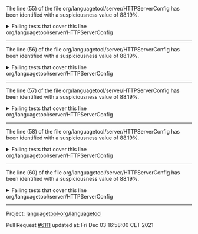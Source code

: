 The line (55) of the file org/languagetool/server/HTTPServerConfig has been identified with a suspiciousness value of 88.19%.

<details>
     <summary>Failing tests that cover this line</summary>

- `org.languagetool.server.HTTPServerConfigTest#testArgumentParsing`
- `org.languagetool.server.HTTPSServerConfigTest#testMinimalPropertyFile`
- `org.languagetool.server.HTTPSServerConfigTest#testArgumentParsing`
- `org.languagetool.server.HTTPServerConfigTest#shouldLoadLanguageModelDirectoryFromCommandLineArguments`
- `org.languagetool.server.ApiV2Test#testInvalidRequest`
- `org.languagetool.server.HTTPSServerConfigTest#testMissingPropertyFile`
- `org.languagetool.server.HTTPSServerConfigTest#testIncompletePropertyFile`
</details>
org/languagetool/server/HTTPServerConfig

**********************************

The line (56) of the file org/languagetool/server/HTTPServerConfig has been identified with a suspiciousness value of 88.19%.

<details>
     <summary>Failing tests that cover this line</summary>

- `org.languagetool.server.HTTPServerConfigTest#testArgumentParsing`
- `org.languagetool.server.HTTPSServerConfigTest#testMinimalPropertyFile`
- `org.languagetool.server.HTTPSServerConfigTest#testArgumentParsing`
- `org.languagetool.server.HTTPServerConfigTest#shouldLoadLanguageModelDirectoryFromCommandLineArguments`
- `org.languagetool.server.ApiV2Test#testInvalidRequest`
- `org.languagetool.server.HTTPSServerConfigTest#testMissingPropertyFile`
- `org.languagetool.server.HTTPSServerConfigTest#testIncompletePropertyFile`
</details>
org/languagetool/server/HTTPServerConfig

**********************************

The line (57) of the file org/languagetool/server/HTTPServerConfig has been identified with a suspiciousness value of 88.19%.

<details>
     <summary>Failing tests that cover this line</summary>

- `org.languagetool.server.HTTPServerConfigTest#testArgumentParsing`
- `org.languagetool.server.HTTPSServerConfigTest#testMinimalPropertyFile`
- `org.languagetool.server.HTTPSServerConfigTest#testArgumentParsing`
- `org.languagetool.server.HTTPServerConfigTest#shouldLoadLanguageModelDirectoryFromCommandLineArguments`
- `org.languagetool.server.ApiV2Test#testInvalidRequest`
- `org.languagetool.server.HTTPSServerConfigTest#testMissingPropertyFile`
- `org.languagetool.server.HTTPSServerConfigTest#testIncompletePropertyFile`
</details>
org/languagetool/server/HTTPServerConfig

**********************************

The line (58) of the file org/languagetool/server/HTTPServerConfig has been identified with a suspiciousness value of 88.19%.

<details>
     <summary>Failing tests that cover this line</summary>

- `org.languagetool.server.HTTPServerConfigTest#testArgumentParsing`
- `org.languagetool.server.HTTPSServerConfigTest#testMinimalPropertyFile`
- `org.languagetool.server.HTTPSServerConfigTest#testArgumentParsing`
- `org.languagetool.server.HTTPServerConfigTest#shouldLoadLanguageModelDirectoryFromCommandLineArguments`
- `org.languagetool.server.ApiV2Test#testInvalidRequest`
- `org.languagetool.server.HTTPSServerConfigTest#testMissingPropertyFile`
- `org.languagetool.server.HTTPSServerConfigTest#testIncompletePropertyFile`
</details>
org/languagetool/server/HTTPServerConfig

**********************************

The line (60) of the file org/languagetool/server/HTTPServerConfig has been identified with a suspiciousness value of 88.19%.

<details>
     <summary>Failing tests that cover this line</summary>

- `org.languagetool.server.HTTPServerConfigTest#testArgumentParsing`
- `org.languagetool.server.HTTPSServerConfigTest#testMinimalPropertyFile`
- `org.languagetool.server.HTTPSServerConfigTest#testArgumentParsing`
- `org.languagetool.server.HTTPServerConfigTest#shouldLoadLanguageModelDirectoryFromCommandLineArguments`
- `org.languagetool.server.ApiV2Test#testInvalidRequest`
- `org.languagetool.server.HTTPSServerConfigTest#testMissingPropertyFile`
- `org.languagetool.server.HTTPSServerConfigTest#testIncompletePropertyFile`
</details>
org/languagetool/server/HTTPServerConfig

**********************************

Project: [languagetool-org/languagetool](https://github.com/languagetool-org/languagetool)

Pull Request [#6111](https://github.com/languagetool-org/languagetool/pull/6111) updated at: Fri Dec 03 16:58:00 CET 2021